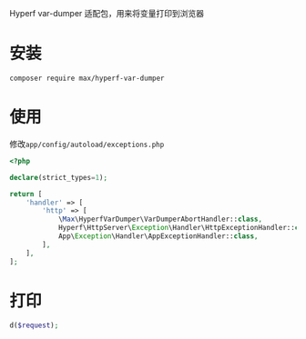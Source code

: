 Hyperf var-dumper 适配包，用来将变量打印到浏览器

# 安装

```shell
composer require max/hyperf-var-dumper
```

# 使用

修改`app/config/autoload/exceptions.php`

```php
<?php

declare(strict_types=1);

return [
    'handler' => [
        'http' => [
            \Max\HyperfVarDumper\VarDumperAbortHandler::class,
            Hyperf\HttpServer\Exception\Handler\HttpExceptionHandler::class,
            App\Exception\Handler\AppExceptionHandler::class,
        ],
    ],
];

```

# 打印

```php
d($request);
```
